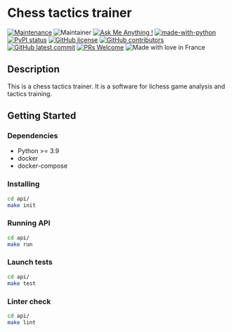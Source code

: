 # Chess tactics trainer

[![Maintenance](https://img.shields.io/badge/Maintained%3F-yes-green.svg)](https://GitHub.com/zatonix/chess-tactics-trainer/graphs/commit-activity)
![Maintainer](https://img.shields.io/badge/maintainer-zatonix-blue)
[![Ask Me Anything !](https://img.shields.io/badge/Ask%20me-anything-1abc9c.svg)](https://GitHub.com/zatonix)
[![made-with-python](https://img.shields.io/badge/Made%20with-Python-1f425f.svg)](https://www.python.org/)
[![PyPI status](https://img.shields.io/pypi/status/ansicolortags.svg)](https://github.com/zatonix/chess-tactics-trainer)
[![GitHub license](https://badgen.net/github/license/zatonix/chess-tactics-trainer)](https://github.com/zatonix/chess-tactics-trainer/blob/main/LICENSE)
[![GitHub contributors](https://badgen.net/github/contributors/zatonix/chess-tactics-trainer)](https://GitHub.com/zatonix/chess-tactics-trainer/graphs/contributors/)
[![GitHub latest commit](https://badgen.net/github/last-commit/zatonix/chess-tactics-trainer)](https://GitHub.com/zatonix/chess-tactics-trainer/commit/)
[![PRs Welcome](https://img.shields.io/badge/PRs-welcome-brightgreen.svg?style=flat-square)](http://makeapullrequest.com)
![Made with love in France](https://madewithlove.now.sh/fr?heart=true)

## Description

This is a chess tactics trainer. It is a software for lichess game analysis and tactics training.

## Getting Started

### Dependencies

* Python >= 3.9
* docker
* docker-compose

### Installing

```bash
cd api/
make init
```

### Running API

```bash
cd api/
make run
```

### Launch tests

```bash
cd api/
make test
```

### Linter check

```bash
cd api/
make lint
```
